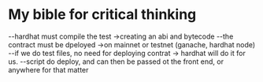 # My bible for critical thinking

--hardhat must compile the test ->creating an abi and bytecode
--the contract must be dpeloyed ->on mainnet or testnet (ganache, hardhat node)
--if we do test files, no need for deploying contrat -> hardhat will do it for us.
--script do deploy, and can then be passed ot the front end, or anywhere for that matter
